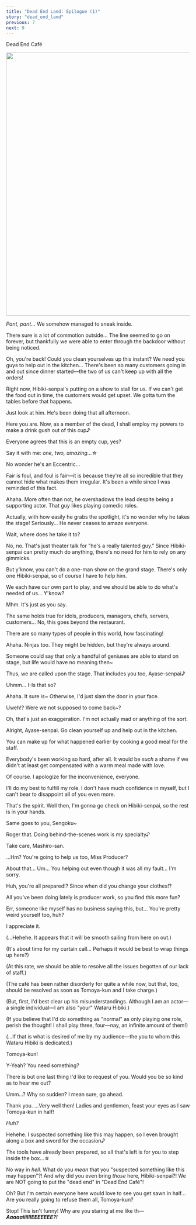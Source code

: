 ```yaml
---
title: "Dead End Land: Epilogue (1)"
story: "dead_end_land"
previous: 7
next: 9
---
```


<Season s="Summer"/>

<Location>Dead End Café</Location>

<Image src="/img/tl/dead end land/8/1.jpg" layout="responsive" width="1560" height="720" quality="100" />

<Bubble character="Shinobu">

_Pant, pant..._ We somehow managed to sneak inside.

</Bubble>

<Bubble character="Mayoi">

There sure is a lot of commotion outside... The line seemed to go on forever, but thankfully we were able to enter through the backdoor without being noticed.

</Bubble>

<Bubble character="Tomoya">

Oh, you're back! Could you clean yourselves up this instant? We need you guys to help out in the kitchen... There's been so many customers going in and out since dinner started—the two of us can't keep up with all the orders!

Right now, Hibiki-senpai's putting on a show to stall for us. If we can't get the food out in time, the customers would get upset. We gotta turn the tables before that happens.

Just look at him. He's been doing that all afternoon.

</Bubble>

<Bubble character="Wataru">

Here you are. Now, as a member of the dead, I shall employ my powers to make a drink gush out of this cup♪

Everyone agrees that this is an empty cup, yes?

Say it with me: *one, two, amazing...*☆

</Bubble>

<Bubble character="Mayoi">

No wonder he's an Eccentric...

Fair is foul, and foul is fair—it is because they're all so incredible that they cannot hide what makes them irregular. It's been a while since I was reminded of this fact.

</Bubble>

<Bubble character="Tomoya">

Ahaha. More often than not, he overshadows the lead despite being a supporting actor. That guy likes playing comedic roles.

Actually, with how easily he grabs the spotlight, it's no wonder why he takes the stage! Seriously... He never ceases to amaze everyone.

</Bubble>

<Bubble character="Shinobu">

Wait, where does he take it to?

</Bubble>

<Bubble character="Tomoya">

No, no. That's just theater talk for "he's a really talented guy." Since Hibiki-senpai can pretty much do anything, there's no need for him to rely on any gimmicks.

But y'know, you can't do a one-man show on the grand stage. There's only one Hibiki-senpai, so of course I have to help him.

We each have our own part to play, and we should be able to do what's needed of us... Y'know?

</Bubble>

<Bubble character="Shinobu">

Mhm. It's just as you say.

The same holds true for idols, producers, managers, chefs, servers, customers... No, this goes beyond the restaurant.

There are so many types of people in this world, how fascinating!

</Bubble>

<Bubble character="Tomoya">

Ahaha. Ninjas too. They might be hidden, but they're always around.

Someone could say that only a handful of geniuses are able to stand on stage, but life would have no meaning then\~

Thus, we are called upon the stage. That includes you too, Ayase-senpai♪

</Bubble>

<Bubble character="Mayoi">

Uhmm... I-Is that so?

</Bubble>

<Bubble character="Tomoya">

Ahaha. It sure is\~ Otherwise, I'd just slam the door in your face.

</Bubble>

<Bubble character="Shinobu">

Uweh!? Were we not supposed to come back\~?

</Bubble>

<Bubble character="Tomoya">

Oh, that's just an exaggeration. I'm not actually mad or anything of the sort.

Alright, Ayase-senpai. Go clean yourself up and help out in the kitchen.

You can make up for what happened earlier by cooking a good meal for the staff.

Everybody's been working so hard, after all. It would be _such_ a shame if we didn't at least get compensated with a warm meal made with love.

</Bubble>

<Bubble character="Mayoi">

Of course. I apologize for the inconvenience, everyone.

I'll do my best to fulfill my role. I don't have much confidence in myself, but I can't bear to disappoint all of you even more.

</Bubble>

<Bubble character="Tomoya">

That's the spirit. Well then, I'm gonna go check on Hibiki-senpai, so the rest is in your hands.

Same goes to you, Sengoku\~

</Bubble>

<Bubble character="Shinobu">

Roger that. Doing behind-the-scenes work is my specialty♪

</Bubble>

<Bubble character="Mayoi">

Take care, Mashiro-san.

...Hm? You're going to help us too, Miss Producer?

About that... Um... You helping out even though it was all my fault... I'm sorry.

Huh, you're all prepared!? Since when did you change your clothes!?

All you've been doing lately is producer work, so you find this more fun?

Err, someone like myself has no business saying this, but... You're pretty weird yourself too, huh?

I appreciate it.

</Bubble>

<Bubble character="Wataru">

<Thought>(...Hehehe. It appears that it will be smooth sailing from here on out.)</Thought>

<Thought>(It's about time for my curtain call... Perhaps it would be best to wrap things up here?)</Thought>

<Thought>(At this rate, we should be able to resolve all the issues begotten of our lack of staff.)</Thought>

<Thought>(The café has been rather disorderly for quite a while now, but that, too, should be resolved as soon as Tomoya-kun and I take charge.)</Thought>

<Thought>(But, first, I'd best clear up his misunderstandings. Although I am an actor—a single individual—I am also "your" Wataru Hibiki.)</Thought>

<Thought>(If you believe that I'd do something as "normal" as only playing one role, perish the thought! I shall play three, four—nay, an infinite amount of them!)</Thought>

<Thought>(...If that is what is desired of me by my audience—the you to whom this Wataru Hibiki is dedicated.)</Thought>

Tomoya-kun!

</Bubble>

<Bubble character="Tomoya">

Y-Yeah? You need something?

</Bubble>

<Bubble character="Wataru">

There is but one last thing I'd like to request of you. Would you be so kind as to hear me out?

</Bubble>

<Bubble character="Tomoya">

Umm...? Why so sudden? I mean sure, go ahead.

</Bubble>

<Bubble character="Wataru">

Thank you. ...Very well then! Ladies and gentlemen, feast your eyes as I saw Tomoya-kun in half!

</Bubble>

<Bubble character="Tomoya">

_Huh?_

</Bubble>

<Bubble character="Wataru">

Hehehe. I suspected something like this may happen, so I even brought along a box and sword for the occasion♪

The tools have already been prepared, so all that's left is for you to step inside the box...☆

</Bubble>

<Bubble character="Tomoya">

No way in _hell._ What do you _mean_ that you "suspected something like this may happen"?! And why did you even bring _those_ here, Hibiki-senpai?! We are NOT going to put the "dead end" in "Dead End Café"!

</Bubble>

<Bubble character="Wataru">

Oh? But I'm certain everyone here would love to see you get sawn in half... Are you really going to refuse them all, Tomoya-kun?

</Bubble>

<Bubble character="Tomoya">

Stop! This isn't funny! Why are you staring at me like th— **_AaaaaiiiIIIEEEEEEE?!_**

</Bubble>
